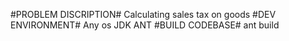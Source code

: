 #PROBLEM DISCRIPTION#
    Calculating sales tax on goods
#DEV ENVIRONMENT#
    Any os
    JDK
    ANT
#BUILD CODEBASE#
    ant build